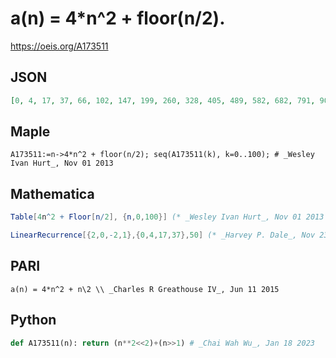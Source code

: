# a\(n\) \= 4\*n^2 \+ floor\(n/2\)\.
https://oeis.org/A173511
## JSON
```JSON
[0, 4, 17, 37, 66, 102, 147, 199, 260, 328, 405, 489, 582, 682, 791, 907, 1032, 1164, 1305, 1453, 1610, 1774, 1947, 2127, 2316, 2512, 2717, 2929, 3150, 3378, 3615, 3859, 4112, 4372, 4641, 4917, 5202, 5494, 5795, 6103, 6420, 6744, 7077, 7417, 7766, 8122]
```
## Maple
```Maple
A173511:=n->4*n^2 + floor(n/2); seq(A173511(k), k=0..100); # _Wesley Ivan Hurt_, Nov 01 2013
```
## Mathematica
```Mathematica
Table[4n^2 + Floor[n/2], {n,0,100}] (* _Wesley Ivan Hurt_, Nov 01 2013 *)
```
```Mathematica
LinearRecurrence[{2,0,-2,1},{0,4,17,37},50] (* _Harvey P. Dale_, Nov 23 2019 *)
```
## PARI
```PARI
a(n) = 4*n^2 + n\2 \\ _Charles R Greathouse IV_, Jun 11 2015
```
## Python
```Python
def A173511(n): return (n**2<<2)+(n>>1) # _Chai Wah Wu_, Jan 18 2023
```
